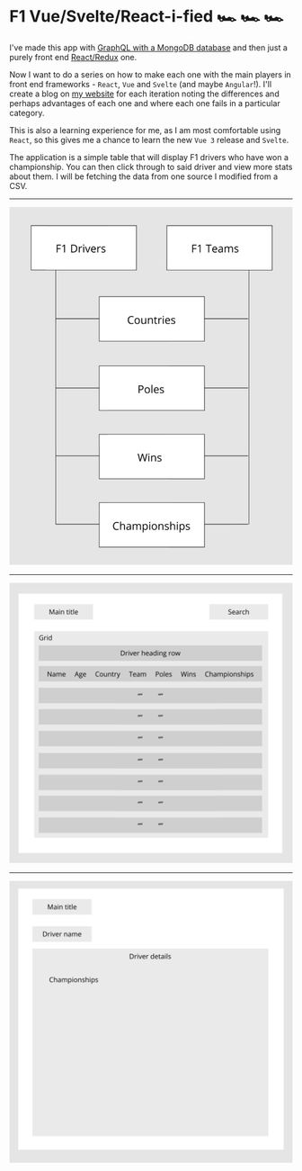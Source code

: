 # F1 Vue/Svelte/React-i-fied 🏎️ 🏎️️️️ 🏎️️️

I've made this app with [GraphQL with a MongoDB database](https://github.com/nialldbarber/f1) and then just a purely front end [React/Redux](https://github.com/nialldbarber/f1-reduxified) one.

Now I want to do a series on how to make each one with the main players in front end frameworks - `React`, `Vue` and `Svelte` (and maybe `Angular`!). I'll create a blog on [my website](https://blog.nialldbarber.com/) for each iteration noting the differences and perhaps advantages of each one and where each one fails in a particular category.

This is also a learning experience for me, as I am most comfortable using `React`, so this gives me a chance to learn the new `Vue 3` release and `Svelte`.

The application is a simple table that will display F1 drivers who have won a championship. You can then click through to said driver and view more stats about them. I will be fetching the data from one source I modified from a CSV.

---

![Site](screenshots/graph.png?raw=true "Graph")

---

![Site](screenshots/drivers.png?raw=true "Drivers")

---

![Site](screenshots/driver.png?raw=true "Driver")
